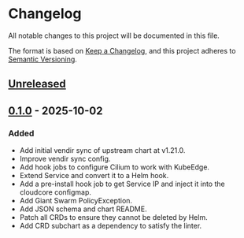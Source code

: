 # Changelog

All notable changes to this project will be documented in this file.

The format is based on [Keep a Changelog](https://keepachangelog.com/en/1.0.0/),
and this project adheres to [Semantic Versioning](https://semver.org/spec/v2.0.0.html).

## [Unreleased]

## [0.1.0] - 2025-10-02

### Added

- Add initial vendir sync of upstream chart at v1.21.0.
- Improve vendir sync config.
- Add hook jobs to configure Cilium to work with KubeEdge.
- Extend Service and convert it to a Helm hook.
- Add a pre-install hook job to get Service IP and inject it into the cloudcore configmap.
- Add Giant Swarm PolicyException.
- Add JSON schema and chart README.
- Patch all CRDs to ensure they cannot be deleted by Helm.
- Add CRD subchart as a dependency to satisfy the linter.

[Unreleased]: https://github.com/giantswarm/kubeedge-cloudcore-app/compare/v0.1.0...HEAD
[0.1.0]: https://github.com/giantswarm/kubeedge-cloudcore-app/releases/tag/v0.1.0
